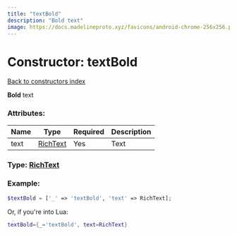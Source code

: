```yaml
---
title: "textBold"
description: "Bold text"
image: https://docs.madelineproto.xyz/favicons/android-chrome-256x256.png
---
```

# Constructor: textBold  
[Back to constructors index](index.md)



**Bold** text

### Attributes:

| Name     |    Type       | Required | Description |
|----------|---------------|----------|-------------|
|text|[RichText](../types/RichText.md) | Yes|Text|



### Type: [RichText](../types/RichText.md)


### Example:

```php
$textBold = ['_' => 'textBold', 'text' => RichText];
```  


Or, if you're into Lua:

```lua
textBold={_='textBold', text=RichText}

```


